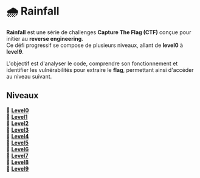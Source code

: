 # 🌧 Rainfall

**Rainfall** est une série de challenges **Capture The Flag (CTF)** conçue pour initier au **reverse engineering**.  
Ce défi progressif se compose de plusieurs niveaux, allant de **level0** à **level9**.

L'objectif est d'analyser le code, comprendre son fonctionnement et identifier les vulnérabilités pour extraire le **flag**, permettant ainsi d'accéder au niveau suivant.

## Niveaux  

🔹 **[Level0](https://github.com/HarounKr/rainfall/tree/main/level0)**  
🔹 **[Level1](https://github.com/HarounKr/rainfall/tree/main/level1)**  
🔹 **[Level2](https://github.com/HarounKr/rainfall/tree/main/level2)**  
🔹 **[Level3](https://github.com/HarounKr/rainfall/tree/main/level3)**  
🔹 **[Level4](https://github.com/HarounKr/rainfall/tree/main/level4)**  
🔹 **[Level5](https://github.com/HarounKr/rainfall/tree/main/level5)**  
🔹 **[Level6](https://github.com/HarounKr/rainfall/tree/main/level6)**  
🔹 **[Level7](https://github.com/HarounKr/rainfall/tree/main/level7)**  
🔹 **[Level8](https://github.com/HarounKr/rainfall/tree/main/level8)**  
🔹 **[Level9](https://github.com/HarounKr/rainfall/tree/main/level9)**  
